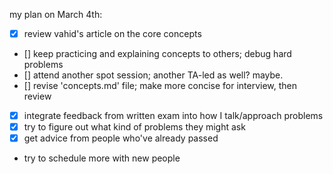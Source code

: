 my plan on March 4th:

- [x] review vahid's article on the core concepts
- [] keep practicing and explaining concepts to others; debug hard problems
- [] attend another spot session; another TA-led as well? maybe.
- [] revise 'concepts.md' file; make more concise for interview, then review
- [x] integrate feedback from written exam into how I talk/approach problems
- [x] try to figure out what kind of problems they might ask
- [x] get advice from people who've already passed

- try to schedule more with new people
